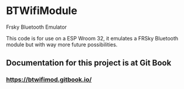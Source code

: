 # BTWifiModule
Frsky Bluetooth Emulator

This code is for use on a ESP Wroom 32, it emulates a FRSky Bluetooth module but with way more future possibilities.

## Documentation for this project is at Git Book
### https://btwifimod.gitbook.io/
